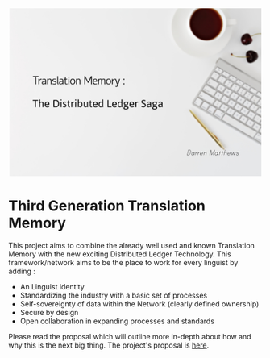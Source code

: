 <div style="text-align:center"><img src="./Proposal/Images/TitlePic.jpg" alt="Whoops"
	title="Social Media Preview" width="500"/></div>

# Third Generation Translation Memory

This project aims to combine the already well used and known Translation Memory with the new exciting Distributed Ledger Technology. This framework/network aims to be the place to work for every linguist by adding :

-  An Linguist identity
-  Standardizing the industry with a basic set of processes
-  Self-sovereignty of data within the Network (clearly defined ownership)
-  Secure by design
-  Open collaboration in expanding processes and standards

Please read the proposal which will outline more in-depth about how and why this is the next big thing. The project's proposal is [here](./Proposal/index "Proposal").
